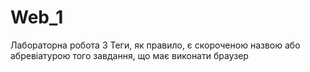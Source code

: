 # Web_1
Лабораторна робота 3
Теги, як правило, є скороченою назвою або абревіатурою того завдання, що має виконати браузер
